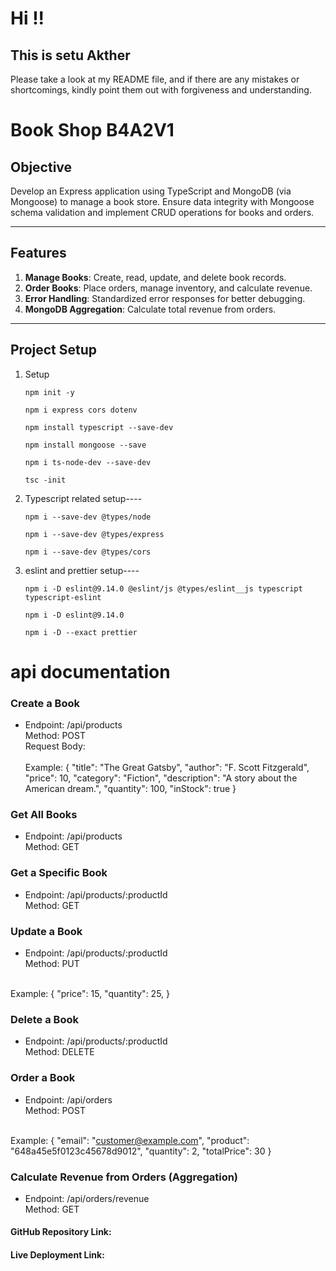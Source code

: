 # Hi !!
## This is setu Akther
Please take a look at my README file, and if there are any mistakes or shortcomings, kindly point them out with forgiveness and understanding. 

# Book Shop B4A2V1

## Objective
Develop an Express application using TypeScript and MongoDB (via Mongoose) to manage a book store. Ensure data integrity with Mongoose schema validation and implement CRUD operations for books and orders.

---

## Features
1. **Manage Books**: Create, read, update, and delete book records.
2. **Order Books**: Place orders, manage inventory, and calculate revenue.
3. **Error Handling**: Standardized error responses for better debugging.
4. **MongoDB Aggregation**: Calculate total revenue from orders.

---

## Project Setup
1. Setup
   ```
   npm init -y
   ```
   ```
   npm i express cors dotenv
   ```
   ```
   npm install typescript --save-dev
   ```
   ```
   npm install mongoose --save
   ```
   ```
   npm i ts-node-dev --save-dev
   ```
   ```
   tsc -init
   ```

2. Typescript related setup----
   ```
   npm i --save-dev @types/node
   ```
   ```
   npm i --save-dev @types/express
   ```
   ```
   npm i --save-dev @types/cors
   ```

3. eslint and prettier setup----
   ```
   npm i -D eslint@9.14.0 @eslint/js @types/eslint__js typescript typescript-eslint
   ```
   ```
   npm i -D eslint@9.14.0
   ```
   ```
   npm i -D --exact prettier
   ```

# api documentation

### Create a Book
- Endpoint: /api/products <br>
Method: POST <br> 
Request Body: <br> <br>
Example:
{
  "title": "The Great Gatsby",
  "author": "F. Scott Fitzgerald",
  "price": 10,
  "category": "Fiction",
  "description": "A story about the American dream.",
  "quantity": 100,
  "inStock": true
}

### Get All Books
- Endpoint: /api/products <br>
Method: GET

### Get a Specific Book
- Endpoint: /api/products/:productId <br>
Method: GET

### Update a Book
- Endpoint: /api/products/:productId <br>
Method: PUT <br> <br>

Example:
{
  "price": 15,
  "quantity": 25,
}

### Delete a Book
- Endpoint: /api/products/:productId <br>
Method: DELETE

### Order a Book
- Endpoint: /api/orders<br>
Method: POST <br> <br>

Example:
{
  "email": "customer@example.com",
  "product": "648a45e5f0123c45678d9012",
  "quantity": 2,
  "totalPrice": 30
}

### Calculate Revenue from Orders (Aggregation)
- Endpoint: /api/orders/revenue<br>
Method: GET 

#### GitHub Repository Link: 
#### Live Deployment Link: 